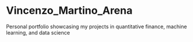 # Vincenzo_Martino_Arena
Personal portfolio showcasing my projects in quantitative finance, machine learning, and data science
